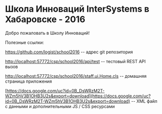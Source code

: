# Школа Инноваций InterSystems в Хабаровске - 2016

Добро пожаловать в Школу Инноваций!

Полезные ссылки: 

https://github.com/logist/school2016 -- адрес git репозитория

[http://localhost:57772/csp/school2016/api/test](http://localhost:57772/csp/school2016/api/test) -- тестовый REST API вызов

[http://localhost:57772/csp/school2016/staff.ui.Home.cls](http://localhost:57772/csp/school2016/staff.ui.Home.cls) -- домашняя страница приложения

[https://docs.google.com/uc?id=0B_DsWRzM2T-WZm5hV3B1OHB3U2s&export=download](https://docs.google.com/uc?id=0B_DsWRzM2T-WZm5hV3B1OHB3U2s&export=download) -- XML файл с данными и дополнительными JS / CSS ресурсами
